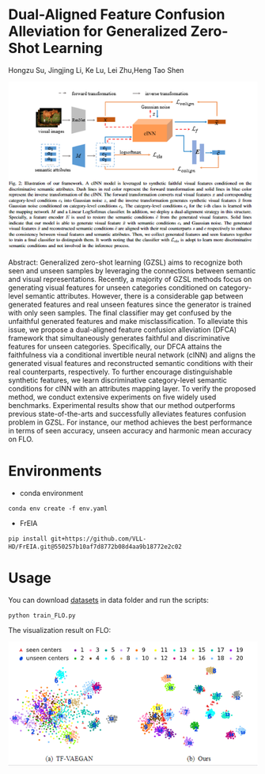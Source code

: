# Dual-Aligned Feature Confusion Alleviation for Generalized Zero-Shot Learning

Hongzu Su, Jingjing Li, Ke Lu, Lei Zhu,Heng Tao Shen

![](./framework.png)



Abstract: Generalized zero-shot learning (GZSL) aims to recognize both seen and unseen samples by leveraging the connections between semantic and visual representations. Recently, a majority of GZSL methods focus on generating visual features for unseen categories conditioned on category-level semantic attributes. However, there is a considerable gap between generated features and real unseen features since the generator is trained with only seen samples. The final classifier may get confused by the unfaithful generated features and make misclassification. To alleviate this issue, we propose a dual-aligned feature confusion alleviation (DFCA) framework that simultaneously generates faithful and discriminative features for unseen categories.  Specifically, our DFCA attains the faithfulness via a conditional invertible neural network (cINN) and aligns the generated visual features and reconstructed semantic conditions with their real counterparts, respectively. To further encourage distinguishable synthetic features, we learn discriminative category-level semantic conditions for cINN with an attributes mapping layer. To verify the proposed method, we conduct extensive experiments on five widely used benchmarks. Experimental results show that our method outperforms previous state-of-the-arts and successfully alleviates features confusion problem in GZSL. For instance, our method achieves the best performance in terms of seen accuracy, unseen accuracy and harmonic mean accuracy on FLO.

# Environments
- conda environment
```
conda env create -f env.yaml
```
- FrEIA 
```
pip install git+https://github.com/VLL-HD/FrEIA.git@550257b10af7d8772b08d4aa9b18772e2c02 
```

# Usage

You can download [datasets](https://drive.google.com/drive/folders/1IcQWpKk9ZBYlE1x4rRKsF9kdj5KXe6PA?usp=sharing) in data folder and run the scripts:
```
python train_FLO.py
```
The visualization result on FLO:

![](./FLO.png)